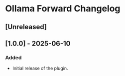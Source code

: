 # Ollama Forward Changelog

## [Unreleased]

## [1.0.0] - 2025-06-10

### Added
- Initial release of the plugin.
